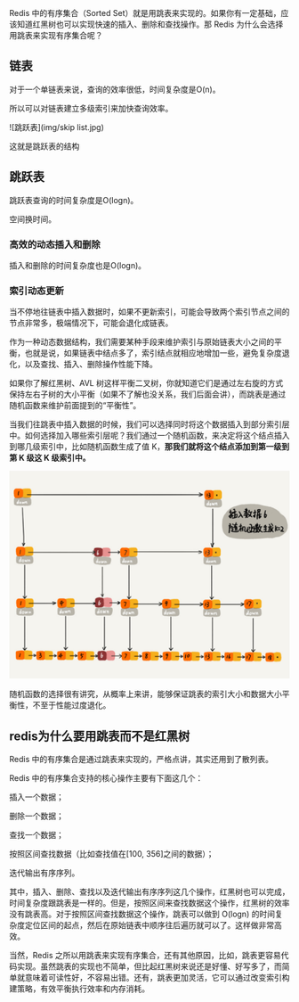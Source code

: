 Redis 中的有序集合（Sorted Set）就是用跳表来实现的。如果你有一定基础，应该知道红黑树也可以实现快速的插入、删除和查找操作。那 Redis 为什么会选择用跳表来实现有序集合呢？



## 链表

对于一个单链表来说，查询的效率很低，时间复杂度是O(n)。

所以可以对链表建立多级索引来加快查询效率。

![跳跃表](img/skip list.jpg)

这就是跳跃表的结构



## 跳跃表

跳跃表查询的时间复杂度是O(logn)。

空间换时间。

### 高效的动态插入和删除

插入和删除的时间复杂度也是O(logn)。

### 索引动态更新

当不停地往链表中插入数据时，如果不更新索引，可能会导致两个索引节点之间的节点非常多，极端情况下，可能会退化成链表。

作为一种动态数据结构，我们需要某种手段来维护索引与原始链表大小之间的平衡，也就是说，如果链表中结点多了，索引结点就相应地增加一些，避免复杂度退化，以及查找、插入、删除操作性能下降。

如果你了解红黑树、AVL 树这样平衡二叉树，你就知道它们是通过左右旋的方式保持左右子树的大小平衡（如果不了解也没关系，我们后面会讲），而跳表是通过随机函数来维护前面提到的“平衡性”。

当我们往跳表中插入数据的时候，我们可以选择同时将这个数据插入到部分索引层中。如何选择加入哪些索引层呢？我们通过一个随机函数，来决定将这个结点插入到哪几级索引中，比如随机函数生成了值 K，**那我们就将这个结点添加到第一级到第 K 级这 K 级索引中。**

![](img/跳表索引的动态更新.jpg)

随机函数的选择很有讲究，从概率上来讲，能够保证跳表的索引大小和数据大小平衡性，不至于性能过度退化。

## redis为什么要用跳表而不是红黑树

Redis 中的有序集合是通过跳表来实现的，严格点讲，其实还用到了散列表。

Redis 中的有序集合支持的核心操作主要有下面这几个：

插入一个数据；

删除一个数据；

查找一个数据；

按照区间查找数据（比如查找值在[100, 356]之间的数据）；

迭代输出有序序列。

其中，插入、删除、查找以及迭代输出有序序列这几个操作，红黑树也可以完成，时间复杂度跟跳表是一样的。但是，按照区间来查找数据这个操作，红黑树的效率没有跳表高。对于按照区间查找数据这个操作，跳表可以做到 O(logn) 的时间复杂度定位区间的起点，然后在原始链表中顺序往后遍历就可以了。这样做非常高效。

当然，Redis 之所以用跳表来实现有序集合，还有其他原因，比如，跳表更容易代码实现。虽然跳表的实现也不简单，但比起红黑树来说还是好懂、好写多了，而简单就意味着可读性好，不容易出错。还有，跳表更加灵活，它可以通过改变索引构建策略，有效平衡执行效率和内存消耗。